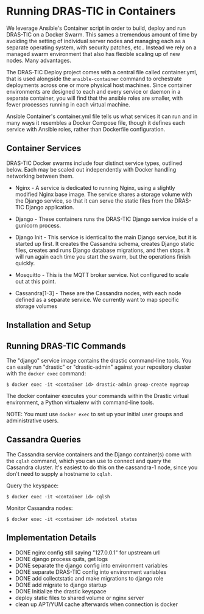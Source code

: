# Running DRAS-TIC in Containers
We leverage Ansible's Container script in order to build, deploy and run
DRAS-TIC on a Docker Swarm. This sames a tremendous amount of time by avoiding the setting of individual server nodes and managing each as a separate operating system, with security patches, etc.. Instead we rely on a managed swarm environment that also has flexible scaling up of new nodes. Many advantages.

The DRAS-TIC Deploy project comes with a central file called container.yml, that is used alongside the `ansible-container` command to orchestrate deployments across one or more physical host machines. Since container environments are designed to each and every service or daemon in a separate container, you will find that the ansible roles are smaller, with fewer processes running in each virtual machine.

Ansible Container's container.yml file tells us what services it can run and in many ways it resembles a Docker Compose file, though it defines each service with Ansible roles, rather than Dockerfile configuration.


## Container Services
DRAS-TIC Docker swarms include four distinct service types, outlined below. Each may be scaled out independently with Docker handling networking between them.

* Nginx - A service is dedicated to running Nginx, using a slightly modified Nginx base image. The service shares a storage volume with the Django service, so that it can serve the static files from the DRAS-TIC Django application.

* Django - These containers runs the DRAS-TIC Django service inside of a gunicorn process.

* Django Init - This service is identical to the main Django service, but it is started up first. It creates the Cassandra schema, creates Django static files, creates and runs Django database migrations, and then stops. It will run again each time you start the swarm, but the operations finish quickly.

* Mosquitto - This is the MQTT broker service. Not configured to scale out at this point.

* Cassandra[1-3] - These are the Cassandra nodes, with each node defined as a separate service. We currently want to map specific storage volumes


## Installation and Setup



## Running DRAS-TIC Commands
The "django" service image contains the drastic command-line tools. You can easily run "drastic" or "drastic-admin" against your repository cluster with the `docker exec` command:
```
$ docker exec -it <container id> drastic-admin group-create mygroup
```

The docker container executes your commands within the Drastic virtual environment, a Python virtualenv with command-line tools.

NOTE: You must use `docker exec` to set up your initial user groups and administrative users.


## Cassandra Queries
The Cassandra service containers and the Django container(s) come with the `cqlsh` command, which you can use to connect and query the Cassandra cluster. It's easiest to do this on the cassandra-1 node, since you don't need to supply a hostname to `cqlsh`.

Query the keyspace:
```
$ docker exec -it <container id> cqlsh
```

Monitor Cassandra nodes:
```
$ docker exec -it <container id> nodetool status
```


## Implementation Details
* DONE nginx config still saying "127.0.0.1" for upstream url
* DONE django process quits, get logs
* DONE separate the django config into environment variables
* DONE separate DRAS-TIC config into environment variables
* DONE add collectstatic and make migrations to django role
* DONE add migrate to django startup
* DONE Initialize the drastic keyspace
* deploy static files to shared volume or nginx server
* clean up APT/YUM cache afterwards when connection is docker
